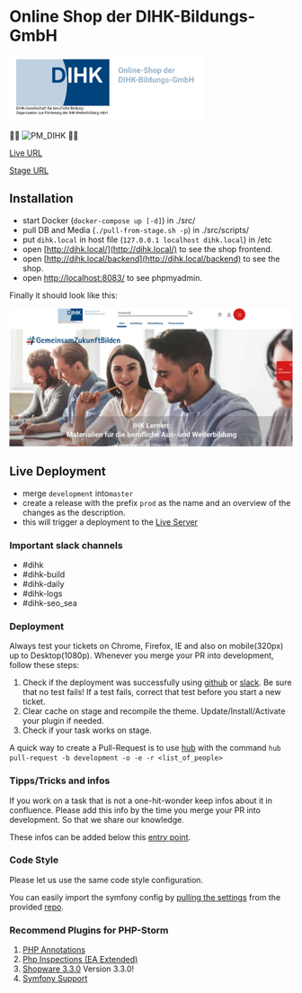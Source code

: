 # Online Shop der DIHK-Bildungs-GmbH

![DIHK](./documentation/img/logo.png "DIHK") 

:man_student: ![PM_DIHK](https://img.shields.io/:PM-DIHK-004b89.svg "PM_DIHK") :woman_student:

[Live URL](https://www.dihk-bildung.shop/)

[Stage URL](https://stage.dihk-bildung.shop/)


## Installation

- start Docker (`docker-compose up [-d]`) in ./src/
- pull DB and Media (`./pull-from-stage.sh -p`) in ./src/scripts/
- put `dihk.local` in host file (`127.0.0.1 localhost dihk.local`) in /etc
- open [http://dihk.local/](http://dihk.local/) to see the shop frontend.
- open [http://dihk.local/backend](http://dihk.local/backend) to see the shop.
- open [http://localhost:8083/](http://localhost:8083/) to see phpmyadmin.

Finally it should look like this:

![alt text](./documentation/img/frontpage.png "Homepage")


## Live Deployment

- merge `development` into`master`
- create a release with the prefix `prod` as the name and an overview of the changes as the description.
- this will trigger a deployment to the [Live Server](https://www.dihk-bildung.shop/)


### Important slack channels
- #dihk
- #dihk-build
- #dihk-daily
- #dihk-logs
- #dihk-seo_sea


### Deployment

Always test your tickets on Chrome, Firefox, IE and also on mobile(320px) up to Desktop(1080p).
Whenever you merge your PR into development, follow these steps:

1. Check if the deployment was successfully using [github](https://github.com/) or [slack](https://pmdev-team.slack.com/home). Be sure that no test fails! If a test fails, correct that test before you start a new ticket.
2. Clear cache on stage and recompile the theme. Update/Install/Activate your plugin if needed.
3. Check if your task works on stage.

A quick way to create a Pull-Request is to use [hub](https://github.com/github/hub) with the command `hub pull-request -b development -o -e -r <list_of_people>`

### Tipps/Tricks and infos

If you work on a task that is not a one-hit-wonder keep infos about it in confluence. Please add this info by the time you merge your PR into development. So that we share our knowledge.

These infos can be added below this [entry point](https://pmsoftware.atlassian.net/wiki/spaces/DIHK/pages/359890945/Anleitungen).

### Code Style

Please let us use the same code style configuration. 

You can easily import the symfony config by [pulling the settings](https://www.jetbrains.com/help/phpstorm/sharing-your-ide-settings.html#settings-repository) from the provided [repo](https://github.com/pmSven/phpstorm_settings).

### Recommend Plugins for PHP-Storm

1. [PHP Annotations](https://plugins.jetbrains.com/plugin/7320-php-annotations)
2. [Php Inspections (EA Extended)](https://plugins.jetbrains.com/plugin/7622-php-inspections-ea-extended-)
3. [Shopware 3.3.0](https://plugins.jetbrains.com/plugin/7410-shopware/update/67762) Version 3.3.0!
4. [Symfony Support](https://plugins.jetbrains.com/plugin/7219-symfony-support)
